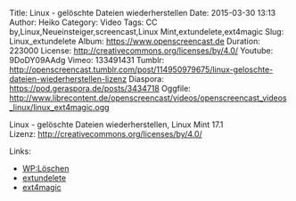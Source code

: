 Title: Linux - gelöschte Dateien wiederherstellen
Date: 2015-03-30 13:13
Author: Heiko
Category: Video
Tags: CC by,Linux,Neueinsteiger,screencast,Linux Mint,extundelete,ext4magic
Slug: Linux_extundelete
Album: https://www.openscreencast.de
Duration: 223000
License: http://creativecommons.org/licenses/by/4.0/
Youtube: 9DoDY09AAdg
Vimeo: 133491431
Tumblr: http://openscreencast.tumblr.com/post/114950979675/linux-geloschte-dateien-wiederherstellen-lizenz
Diaspora: https://pod.geraspora.de/posts/3434718
Oggfile: http://www.librecontent.de/openscreencast/videos/openscreencast_videos_linux/linux_ext4magic.ogg

Linux - gelöschte Dateien wiederherstellen, Linux Mint 17.1  
Lizenz: <http://creativecommons.org/licenses/by/4.0/>  

Links:

  * [WP:Löschen](http://de.wikipedia.org/wiki/L%C3%B6schen_%28Datei%29 "Link zu wikipedia.org/" )
  * [extundelete](http://sourceforge.net/projects/extundelete/ "Link zu sourceforge.net/" )
  * [ext4magic](http://sourceforge.net/projects/ext4magic/ "Link zu sourceforge.net/" )

